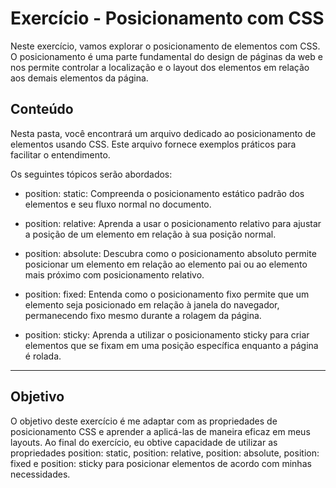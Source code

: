 # Exercício - Posicionamento com CSS

Neste exercício, vamos explorar o posicionamento de elementos com CSS. O posicionamento é uma parte fundamental do design de páginas da web e nos permite controlar a localização e o layout dos elementos em relação aos demais elementos da página.

## Conteúdo

Nesta pasta, você encontrará um arquivo dedicado ao posicionamento de elementos usando CSS. Este arquivo fornece exemplos práticos para facilitar o entendimento.

Os seguintes tópicos serão abordados:

- position: static: Compreenda o posicionamento estático padrão dos elementos e seu fluxo normal no documento.

- position: relative: Aprenda a usar o posicionamento relativo para ajustar a posição de um elemento em relação à sua posição normal.

- position: absolute: Descubra como o posicionamento absoluto permite posicionar um elemento em relação ao elemento pai ou ao elemento mais próximo com posicionamento relativo.

- position: fixed: Entenda como o posicionamento fixo permite que um elemento seja posicionado em relação à janela do navegador, permanecendo fixo mesmo durante a rolagem da página.

- position: sticky: Aprenda a utilizar o posicionamento sticky para criar elementos que se fixam em uma posição específica enquanto a página é rolada.

---

## Objetivo

O objetivo deste exercício é me adaptar com as propriedades de posicionamento CSS e aprender a aplicá-las de maneira eficaz em meus layouts. Ao final do exercício, eu obtive capacidade de utilizar as propriedades position: static, position: relative, position: absolute, position: fixed e position: sticky para posicionar elementos de acordo com minhas necessidades.
